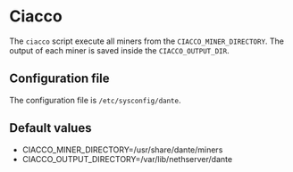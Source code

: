 # Ciacco

The `ciacco` script execute all miners from the `CIACCO_MINER_DIRECTORY`.
The output of each miner is saved inside the `CIACCO_OUTPUT_DIR`.

## Configuration file

The configuration file is `/etc/sysconfig/dante`.

## Default values

- CIACCO_MINER_DIRECTORY=/usr/share/dante/miners
- CIACCO_OUTPUT_DIRECTORY=/var/lib/nethserver/dante
